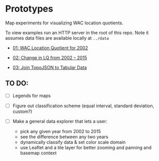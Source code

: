 # Prototypes
Map experiments for visualizing WAC location quotients.

To view examples run an HTTP server in the root of this repo. Note it assumes data files are available locally at `../data`

- [01: WAC Location Quotient for 2002](./01)

- [02: Change in LQ from 2002 – 2015](./02)

- [03: Join TopoJSON to Tabular Data](./03)

## TO DO:

- [ ] Legends for maps

- [ ] Figure out classification scheme (equal interval, standard deviation, custom?)

- [ ] Make a general data explorer that lets a user:
  - pick any given year from 2002 to 2015
  - see the difference between any two years
  - dynamically classify data & set color scale domain
  - use Leaflet and a tile layer for better zooming and panning and basemap context
